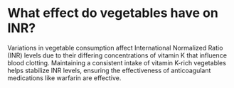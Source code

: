 # What effect do vegetables have on INR?

Variations in vegetable consumption affect International Normalized Ratio (INR) levels due to their differing concentrations of vitamin K that influence blood clotting. Maintaining a consistent intake of vitamin K-rich vegetables helps stabilize INR levels, ensuring the effectiveness of anticoagulant medications like warfarin are effective.